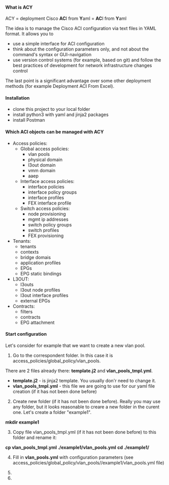 <h4>What is ACY</h4>

ACY = deployment Cisco <b>AC</b>I from <b>Y</b>aml = <b>AC</b>I from <b>Y</b>aml

The idea is to manage the Cisco ACI configuration via text files in YAML format. It allows you to
- use a simple interface for ACI configuration
- think about the configuration parameters only, and not about the command's syntax or GUI-navigation
- use version control systems (for example, based on git) and follow the best practices of development for network infrastructure changes control

The last point is a significant advantage over some other deployment methods (for example Deployment ACI From Excel).

<h4>Installation</h4>

- clone this project to your local folder
- install python3 with yaml and jinja2 packages
- install Postman

<h4>Which ACI objects can be managed with ACY</h4>

- Access policies:
  - Global access policies:
    - vlan pools
    - physical domain
    - l3out domain
    - vmm domain
    - aaep
  - Interface access policies:
    - interface policies
    - interface policy groups
    - interface profiles
    - FEX interface profile 
  - Switch access policies:
    - node provisioning
    - mgmt ip addresses
    - switch policy groups
    - switch profiles
    - FEX provisioning
- Tenants:
  - tenants
  - contexts 
  - bridge domais
  - application profiles
  - EPGs
  - EPG static bindings
- L3OUT:
  - l3outs
  - l3out node profiles
  - l3out interface profiles
  - external EPGs
- Contracts:
  - filters
  - contracts
  - EPG attachment
  
<h4>Start configuration</h4>

Let's consider for example that we want to create a new vlan pool. 

1. Go to the correspondent folder. In this case it is access_policies/global_policy/vlan_pools. 

There are 2 files already there: <b>template.j2</b> and <b>vlan_pools_tmpl.yml</b>.
- <b>template.j2</b> - is jinja2 template. You usually don'r need to change it.
- <b>vlan_pools_tmpl.yml</b> - this file we are going to use for our yaml file creation (if it has not been done before)

2. Create new folder (if it has not been done before). Really you may use any folder, but it looks reasonable to creare a new folder in the curent one. Let's create a folder "example1". 

<b>mkdir example1</b>

3. Copy file vlan_pools_tmpl.yml (if it has not been done before) to this folder and rename it:

<b>cp vlan_pools_tmpl.yml ./example1/vlan_pools.yml</b>
<b>cd ./example1/</b>

4. Fill in <b>vlan_pools.yml</b> with configuration parameters (see access_policies/global_policy/vlan_pools//example1/vlan_pools.yml file)

5. 

5. 


